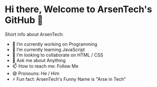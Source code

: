 # Hi there, Welcome to ArsenTech's GitHub 👋

Short info about ArsenTech:

- 🔭 I’m currently working on Programming
- 🌱 I’m currently learning JavaScript 
- 👯 I’m looking to collaborate on  HTML / CSS
- 💬 Ask me about Anything
- 📫 How to reach me: Follow Me
- 😄 Pronouns: He / Him
- ⚡ Fun fact: ArsenTech's Funny Name is "Arse in Tech"

